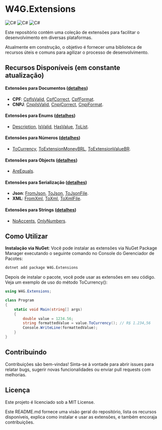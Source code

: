 # W4G.Extensions

![C#](https://img.shields.io/badge/.NET%206.0-00F?style=for-the-badge&logoColor=FFF&logo=DotNet) ![C#](https://img.shields.io/badge/.NET%207.0-00F?style=for-the-badge&logoColor=FFF&logo=DotNet) ![C#](https://img.shields.io/badge/.NET%208.0-00F?style=for-the-badge&logoColor=FFF&logo=DotNet)

Este repositório contém uma coleção de extensões para facilitar o desenvolvimento em diversas plataformas. 

Atualmente em construção, o objetivo é fornecer uma biblioteca de recursos úteis e comuns para agilizar o processo de desenvolvimento.

## Recursos Disponíveis (em constante atualização)

#### **Extensões para Documentos** ([detalhes](https://github.com/wagnerpt/W4G.Extensions/wiki/Methods#documentos))

- **CPF**: [CpfIsValid](https://github.com/wagnerpt/W4G.Extensions/wiki/CpfIsValid), [CpfCorrect](https://github.com/wagnerpt/W4G.Extensions/wiki/CpfCorrect), [CpfFormat](https://github.com/wagnerpt/W4G.Extensions/wiki/CpfFormat).
- **CNPJ**: [CnpjIsValid](https://github.com/wagnerpt/W4G.Extensions/wiki/CnpjIsValid), [CnpjCorrect](https://github.com/wagnerpt/W4G.Extensions/wiki/CnpjCorrect), [CnpjFormat](https://github.com/wagnerpt/W4G.Extensions/wiki/CnpjFormat).

#### **Extensões para Enums** ([detalhes](https://github.com/wagnerpt/W4G.Extensions/wiki/Methods#enums))
- [Description](https://github.com/wagnerpt/W4G.Extensions/wiki/Enum.Description), [IsValid](https://github.com/wagnerpt/W4G.Extensions/wiki/Enum.IsValid), [HasValue](https://github.com/wagnerpt/W4G.Extensions/wiki/Enum.HasValue), [ToList](https://github.com/wagnerpt/W4G.Extensions/wiki/Enum.ToList).

#### **Extensões para Números** ([detalhes](https://github.com/wagnerpt/W4G.Extensions/wiki/Methods#n%C3%BAmeros))
- [ToCurrency](https://github.com/wagnerpt/W4G.Extensions/wiki/ToCurrency), [ToExtensionMoneyBRL](https://github.com/wagnerpt/W4G.Extensions/wiki/ToExtensionMoneyBRL), [ToExtensionValueBR](https://github.com/wagnerpt/W4G.Extensions/wiki/ToExtensionValueBR).

#### **Extensões para Objects** ([detalhes](https://github.com/wagnerpt/W4G.Extensions/wiki/Methods#objects))
- [AreEquals](https://github.com/wagnerpt/W4G.Extensions/wiki/AreEquals).

#### **Extensões para Serialização** ([detalhes](https://github.com/wagnerpt/W4G.Extensions/wiki/Methods#serializa%C3%A7%C3%A3o))
- **Json**: [FromJson](https://github.com/wagnerpt/W4G.Extensions/wiki/FromJson), [ToJson](https://github.com/wagnerpt/W4G.Extensions/wiki/ToJson), [ToJsonFile](https://github.com/wagnerpt/W4G.Extensions/wiki/ToJson).
- **XML**: [FromXml](https://github.com/wagnerpt/W4G.Extensions/wiki/FromXml), [ToXml](https://github.com/wagnerpt/W4G.Extensions/wiki/ToXml), [ToXmlFile](https://github.com/wagnerpt/W4G.Extensions/wiki/ToXml).

#### **Extensões para Strings** ([detalhes](https://github.com/wagnerpt/W4G.Extensions/wiki/Methods#strings))
- [NoAccents](https://github.com/wagnerpt/W4G.Extensions/wiki/NoAccents), [OnlyNumbers](https://github.com/wagnerpt/W4G.Extensions/wiki/OnlyNumbers).

## Como Utilizar

**Instalação via NuGet**: Você pode instalar as extensões via NuGet Package Manager executando o seguinte comando no Console do Gerenciador de Pacotes:

```bash	
dotnet add package W4G.Extensions
```

Depois de instalar o pacote, você pode usar as extensões em seu código. Veja um exemplo de uso do método ToCurrency():

```csharp
using W4G.Extensions;

class Program
{
	static void Main(string[] args)
	{
		double value = 1234.56;
		string formattedValue = value.ToCurrency(); // R$ 1.234,56
		Console.WriteLine(formattedValue);
	}
}
```

## Contribuindo
Contribuições são bem-vindas! Sinta-se à vontade para abrir issues para relatar bugs, sugerir novas funcionalidades ou enviar pull requests com melhorias.

## Licença
Este projeto é licenciado sob a MIT License.

Este README.md fornece uma visão geral do repositório, lista os recursos disponíveis, explica como instalar e usar as extensões, e também encoraja contribuições.
